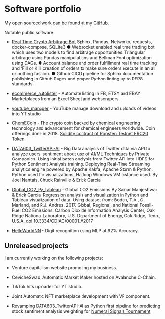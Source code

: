 # Software portfolio

My open sourced work can be found at my [GitHub](http://github.com/ehgp).

Notable public software:

* [Real Time Crypto Arbitrage Bot](https://github.com/ehgp/realtime_crypto_arbitrage_bot)
Sphinx, Pandas, Networkx, requests, docker-compose, SQLite3
● Websocket enabled real time trading bot which uses two models to find arbitrage opportunities.
Triangular arbitrage using Pandas manipulations and Bellman Ford optimization using DAGs.
● Account balance and order fulfillment real time tracking and ‘Fill or Kill’ creation of orders to
make sure orders execute in an all or nothing fashion.
● Github CICD pipeline for Sphinx documentation publishing in Github Pages and proper Python
linting up to PEP8 standards.

* [ecommerce_autolister](https://github.com/ehgp/ecommerce_autolister) - Automate listing in FB, ETSY and EBAY Marketplaces from an Excel Sheet and webscrapers.

* [youtube_manager](https://github.com/ehgp/youtube_manager) - YouTube manage download and uploads of videos into YT studio.

* [ChemECoin](https://github.com/ehgp/chemecoin) - The crypto coin backed by chemical engineering technology and advancement for chemical engineers worldwide. Coin offerings done in 2018. [Solidity contract of Ropsten Testnet ERC20 Token](https://ropsten.etherscan.io/address/0xb6ba833c8065c138627b11249c842a6f567d3742)

* [DATA603_TwitterAPI-AI](https://github.com/ehgp/DATA603_TwitterAPI-AI) - Big Data analysis of Twitter data via API to analyze users' sentiment about use of AI/ML Techniques by Private Companies.
Using initial batch analysis from Twitter API into HDFS for Python Sentiment Analysis training.
Deploying Real-Time Streaming analytics engine powered by Apache Kakfa, Apache Storm & Python.
Python used for visualizations, Hadoop Windows VM Instance used.
By Joel Nantais, Chuck Rainville & Erick Garcia

* [Global_CO2_Py_Tableau](https://github.com/ehgp/Global_CO2_Py_Tableau) - Global CO2 Emissions By Samar Manjeshwar & Erick Garcia. Regression analysis and visualization in Python and Tableau visualization of data. Using dataset from: Boden, T.A., G. Marland, and R.J. Andres. 2017. Global, Regional, and National Fossil-Fuel CO2 Emissions. Carbon Dioxide Information Analysis Center, Oak Ridge National Laboratory, U.S. Department of Energy, Oak Ridge, Tenn., U.S.A. doi 10.3334/CDIAC/00001_V2017

* [HelloWorldNN](https://github.com/ehgp/HelloWorldNN) - Digit recognition using MLP at 92% Accuracy.

## Unreleased projects

I am currently working on the following projects:

* Venture capitalism website promoting my business.

* CevicheSwap, Automatic Market Maker hosted on Avalanche C-Chain.

* TikTok hits uploader for YT studio.

* Joint Automatic NFT marketplace development with VR component.

* Revamping DATA603_TwitterAPI-AI as Python first pipeline for predicting stock sentiment analysis weighting for [Numerai Signals Tournament](https://signals.numer.ai/tournament)

